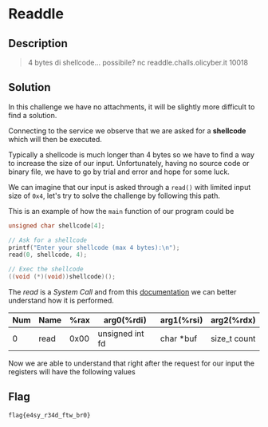 # Readdle

## Description
> 4 bytes di shellcode... possibile?
nc readdle.challs.olicyber.it 10018

## Solution
In this challenge we have no attachments, it will be slightly more difficult to find a solution.

Connecting to the service we observe that we are asked for a **shellcode** which will then be executed.

Typically a shellcode is much longer than 4 bytes so we have to find a way to increase the size of our input.
Unfortunately, having no source code or binary file, we have to go by trial and error and hope for some luck.

We can imagine that our input is asked through a `read()` with limited input size of `0x4`, let's try to solve the challenge by following this path.

This is an example of how the `main` function of our program could be
```c
unsigned char shellcode[4];

// Ask for a shellcode
printf("Enter your shellcode (max 4 bytes):\n");
read(0, shellcode, 4);

// Exec the shellcode
((void (*)(void))shellcode)(); 
```

The *read* is a *System Call* and from this [documentation](https://chromium.googlesource.com/chromiumos/docs/+/master/constants/syscalls.md#x86_64-64_bit) we can better understand how it is performed.

|Num|Name|%rax|arg0(%rdi)|arg1(%rsi)|arg2(%rdx)|
| ------------- | ------------- | ------------- | ------------- | ------------- | ------------- |
|0|read|0x00|unsigned int fd|char *buf|size_t count|

Now we are able to understand that right after the request for our input the registers will have the following values

## Flag
`flag{e4sy_r34d_ftw_br0}`
